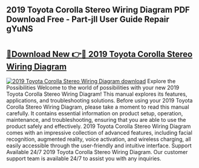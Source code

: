 ## 2019 Toyota Corolla Stereo Wiring Diagram PDF Download Free - Part-jIl User Guide Repair gYuNS

# <h2><a href="http://dfhfhx.blite.top/?on=2019+Toyota+Corolla+Stereo+Wiring+Diagram">🔗Download New 👉🔴 2019 Toyota Corolla Stereo Wiring Diagram</a></h2>

[![2019 Toyota Corolla Stereo Wiring Diagram download](https://i.imgur.com/lujVjoI.png)](http://dfhfhx.blite.top/?on=2019+Toyota+Corolla+Stereo+Wiring+Diagram)
Explore the Possibilities Welcome to the world of possibilities with your new 2019 Toyota Corolla Stereo Wiring Diagram! This manual explores its features, applications, and troubleshooting solutions. Before using your 2019 Toyota Corolla Stereo Wiring Diagram, please take a moment to read this manual carefully. It contains essential information on product setup, operation, maintenance, and troubleshooting, ensuring that you are able to use the product safely and effectively. 2019 Toyota Corolla Stereo Wiring Diagram comes with an impressive collection of advanced features, including facial recognition, augmented reality, voice activation, and wireless charging, all easily accessible through the user-friendly and intuitive interface. Support Available 24/7 2019 Toyota Corolla Stereo Wiring Diagram. Our customer support team is available 24/7 to assist you with any inquiries.
